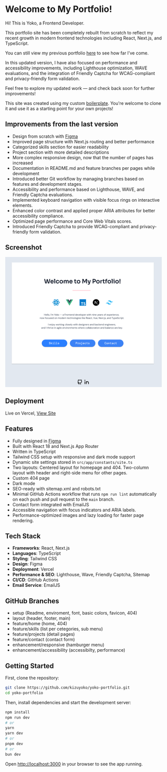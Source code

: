 # Welcome to My Portfolio!

Hi! This is Yoko, a Frontend Developer.

This portfolio site has been completely rebuilt from scratch to reflect my recent growth in modern frontend technologies including React, Next.js, and TypeScript.

You can still view my previous portfolio [here](https://portfolioyoko.vercel.app) to see how far I’ve come.

In this updated version, I have also focused on performance and accessibility improvements, including Lighthouse optimization, WAVE evaluations, and the integration of Friendly Captcha for WCAG-compliant and privacy-friendly form validation. 

Feel free to explore my updated work — and check back soon for further improvements!

This site was created using my custom [boilerplate](https://boilerplate-react-nextjs-typescript.vercel.app/). You're welcome to clone it and use it as a starting point for your own projects!

## Improvements from the last version
- Design from scratch with [Figma](https://www.figma.com/design/jawKCOfRFJjaRytr5RtJDm/Yoko-Portfolio?node-id=63-38&t=e8XsOdkiLwFETs5y-1)
- Improved page structure with Next.js routing and better performance
- Categorized skills section for easier readability
- Project section with more detailed descriptions
- More complex responsive design, now that the number of pages has increased
- Documentation in README.md and feature branches per pages while development
- Introduced better Git workflow by managing branches based on features and development stages.
- Accessibility and performance based on Lighthouse, WAVE, and Friendly Captcha evaluations.
- Implemented keyboard navigation with visible focus rings on interactive elements.
- Enhanced color contrast and applied proper ARIA attributes for better accessibility compliance.
- Optimized page performance and Core Web Vitals scores.
- Introduced Friendly Captcha to provide WCAG-compliant and privacy-friendly form validation.

## Screenshot

![Screenshot](./public/screenshot.png) 

## Deployment

Live on Vercel, [View Site](https://yoko-portfolio-kappa.vercel.app/)

## Features

- Fully designed in [Figma](https://www.figma.com/design/jawKCOfRFJjaRytr5RtJDm/Yoko-Portfolio?node-id=63-38&t=e8XsOdkiLwFETs5y-1)
- Built with React 18 and Next.js App Router
- Written in TypeScript
- Tailwind CSS setup with responsive and dark mode support
- Dynamic site settings stored in `src/app/constants/site.ts`
- Two layouts: Centered layout for homepage and 404. Two-column layout with header and right-side menu for other pages.
- Custom 404 page
- Dark mode
- SEO-ready with sitemap.xml and robots.txt
- Minimal GitHub Actions workflow that runs `npm run lint` automatically on each push and pull request to the `main` branch. 
- Contact form integrated with EmailJS
- Accessible navigation with focus indicators and ARIA labels.
- Performance-optimized images and lazy loading for faster page rendering.

## Tech Stack

- **Frameworks**: React, Next.js
- **Languages**: TypeScript
- **Styling**: Tailwind CSS
- **Design**: Figma
- **Deployment**: Vercel
- **Performance & SEO**: Lighthouse, Wave, Friendly Captcha, Sitemap
- **CI/CD**: GitHub Actions
- **Email Service**: EmailJS

## GitHub Branches
- setup (Readme, enviroment, font, basic colors, favicon, 404) 
- layout (header, footer, main)
- feature/home (home, 404)
- feature/skills (list per cetegories, sub menu) 
- feature/projects (detail pages)
- feature/contact (contact form)
- enhancement/responsive (hamburger menu)
- enhancement/accessibility (accessibilty, performance)

## Getting Started

First, clone the repository:

```bash
git clone https://github.com/kizuyoko/yoko-portfolio.git
cd yoko-portfolio
```
Then, install dependencies and start the development server:

```bash
npm install
npm run dev
# or
yarn
yarn dev
# or
pnpm dev
# or
bun dev
```

Open [http://localhost:3000](http://localhost:3000)  in your browser to see the app running.
